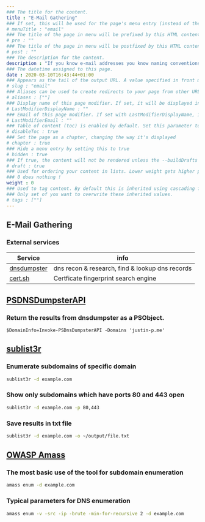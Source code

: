 ```yaml
---
### The title for the content.
title : "E-Mail Gathering"
### If set, this will be used for the page's menu entry (instead of the `title` attribute)
# menuTitle : "email"
### The title of the page in menu will be prefixed by this HTML content
# pre : ""
### The title of the page in menu will be postfixed by this HTML content
# post : ""
### The description for the content.
description : "If you know e-mail addresses you know naming conventions and possible even passwords."
### The datetime assigned to this page.
date : 2020-03-10T16:43:44+01:00
### Appears as the tail of the output URL. A value specified in front matter will override the segment of the URL based on the filename.
# slug : "email"
### Aliases can be used to create redirects to your page from other URLs.
# aliases : [""]
### Display name of this page modifier. If set, it will be displayed in the footer.
# LastModifierDisplayName : ""
### Email of this page modifier. If set with LastModifierDisplayName, it will be displayed in the footer
# LastModifierEmail : ""
### Table of content (toc) is enabled by default. Set this parameter to true to disable it.
# disableToc : true
### Set the page as a chapter, changing the way it's displayed
# chapter : true
### Hide a menu entry by setting this to true
# hidden : true
### If true, the content will not be rendered unless the --buildDrafts flag is passed to the hugo command.
# draft : true
### Used for ordering your content in lists. Lower weight gets higher precedence. So content with lower weight will come first.
### 0 does nothing !
weight : 0
### Used to tag content. By default this is inherited using cascading from _index.md files
### Only set of you want to overwrite these inherited values.
# tags : [""]
---
```


## E-Mail Gathering

### External services

| Service                                            | info                                            |
|----------------------------------------------------|-------------------------------------------------|
| [dnsdumpster](https://dnsdumpster.com/)            | dns recon & research, find & lookup dns records |
| [cert.sh](https://cert.sh)                         | Certficate fingerprint search engine            |

## [PSDNSDumpsterAPI](https://github.com/justin-p/PSDNSDumpsterAPI)

### Return the results from dnsdumpster as a PSObject.

``` 
$DomainInfo=Invoke-PSDnsDumpsterAPI -Domains 'justin-p.me'
```

## [sublist3r](https://github.com/aboul3la/Sublist3r)

### Enumerate subdomains of specific domain

```bash
sublist3r -d example.com
```

### Show only subdomains which have ports 80 and 443 open

```bash
sublist3r -d example.com -p 80,443
```

### Save results in txt file

```bash
sublist3r -d example.com -o ~/output/file.txt
```

## [OWASP Amass](https://github.com/OWASP/Amass/blob/master/doc/user_guide.md)

### The most basic use of the tool for subdomain enumeration

```bash
amass enum -d example.com
```

### Typical parameters for DNS enumeration

```bash
amass enum -v -src -ip -brute -min-for-recursive 2 -d example.com
```
